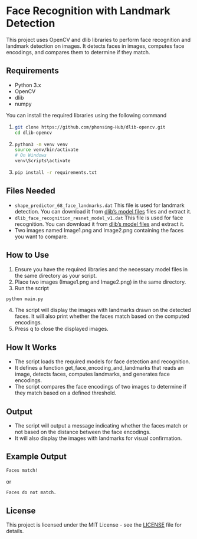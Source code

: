 # Face Recognition with Landmark Detection

This project uses OpenCV and dlib libraries to perform face recognition and landmark detection on images. It detects faces in images, computes face encodings, and compares them to determine if they match.

## Requirements

- Python 3.x
- OpenCV
- dlib
- numpy

You can install the required libraries using the following command
1. ```bash
   git clone https://github.com/phonsing-Hub/dlib-opencv.git
   cd dlib-opencv
   ```
2. ```bash
   python3 -m venv venv
   source venv/bin/activate
   # On Windows
   venv\Scripts\activate
   ```
3. ```bash
   pip install -r requirements.txt
   ```

## Files Needed
- `shape_predictor_68_face_landmarks.dat` This file is used for landmark detection. You can download it from [dlib’s model files](https://github.com/davisking/dlib-models) files and extract it.
- `dlib_face_recognition_resnet_model_v1.dat` This file is used for face recognition. You can download it from [dlib’s model files](https://github.com/davisking/dlib-models) and extract it.
- Two images named Image1.png and Image2.png containing the faces you want to compare.

## How to Use
1.	Ensure you have the required libraries and the necessary model files in the same directory as your script.
2.	Place two images (Image1.png and Image2.png) in the same directory.
3.	Run the script
```bash
python main.py
```
4.	The script will display the images with landmarks drawn on the detected faces. It will also print whether the faces match based on the computed encodings.
5.	Press q to close the displayed images.

## How It Works
- The script loads the required models for face detection and recognition.
- It defines a function get_face_encoding_and_landmarks that reads an image, detects faces, computes landmarks, and generates face encodings.
- The script compares the face encodings of two images to determine if they match based on a defined threshold.

## Output
- The script will output a message indicating whether the faces match or not based on the distance between the face encodings.
- It will also display the images with landmarks for visual confirmation.

## Example Output
```bash
Faces match!
```
or
```bash
Faces do not match.
```

## License
This project is licensed under the MIT License - see the [LICENSE](https://opensource.org/license/mit) file for details.
